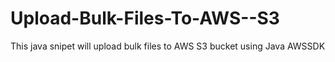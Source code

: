 # Upload-Bulk-Files-To-AWS--S3
This java snipet will upload bulk files to AWS S3 bucket using Java AWSSDK
